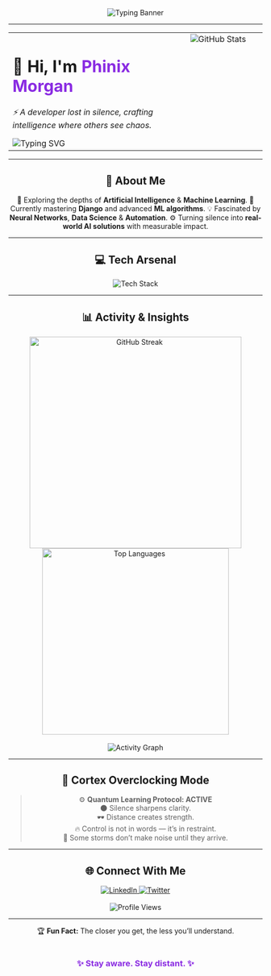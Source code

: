 <!-- 🌌 PHINIX README - Dark Futuristic Theme -->
<div align="center">

<img src="https://readme-typing-svg.herokuapp.com?font=Orbitron&weight=800&size=30&duration=3000&pause=1000&color=8A2BE2&center=true&vCenter=true&width=1000&height=100&lines=%22Control+is+in+silence.%22;...but+silence+is+never+empty." alt="Typing Banner" />

</div>

---

<table>
  <tr>
    <td valign="top" width="65%">
      <h1 align="left">
        <b>👋 Hi, I'm <span style="color:#8A2BE2;">Phinix Morgan</span></b>
      </h1>
      <p><i>⚡ A developer lost in silence, crafting intelligence where others see chaos.</i></p>
      <img src="https://readme-typing-svg.herokuapp.com?font=Fira+Code&weight=500&size=20&pause=1200&color=8A2BE2&center=false&vCenter=true&width=550&lines=Some+paths+are+meant+to+be+walked+alone.;The+quiet+ones+watch+the+deepest.;Power+isn’t+shown—it’s+kept+hidden.;Not+everything+deserves+a+reaction." alt="Typing SVG" />
    </td>
    <td valign="top" width="35%" align="center">
      <img src="https://github-readme-stats.vercel.app/api?username=Phinix-Morgan&show_icons=true&theme=radical&count_private=true&hide_border=true&custom_title=Phinix%20Stats" alt="GitHub Stats" />
    </td>
  </tr>
</table>

---

<h2 align="center">🚀 About Me</h2>

<div align="center">
  <p>
    👀 Exploring the depths of <b>Artificial Intelligence</b> & <b>Machine Learning</b>.  
    🌱 Currently mastering <b>Django</b> and advanced <b>ML algorithms</b>.  
    💡 Fascinated by <b>Neural Networks</b>, <b>Data Science</b> & <b>Automation</b>.  
    ⚙️ Turning silence into <b>real-world AI solutions</b> with measurable impact.
  </p>
</div>

---

<h2 align="center">💻 Tech Arsenal</h2>

<div align="center">
  <img src="https://skillicons.dev/icons?i=python,js,go,c,django,numpy,pandas,sklearn,nodejs,mysql,postgres,mongodb,git,linux&perline=7" alt="Tech Stack" />
</div>

---

<h2 align="center">📊 Activity & Insights</h2>

<div align="center">
  <img src="https://github-readme-streak-stats.herokuapp.com/?user=Phinix-Morgan&theme=radical&hide_border=true" alt="GitHub Streak" width="420" />
  <img src="https://github-readme-stats.vercel.app/api/top-langs/?username=Phinix-Morgan&layout=compact&theme=radical&hide_border=true" alt="Top Languages" width="370" />
  <br><br>
  <img src="https://github-readme-activity-graph.vercel.app/graph?username=Phinix-Morgan&theme=tokyo-night&hide_border=true&area=true&bg_color=0d1117&color=8A2BE2&line=BA55D3&point=A020F0" alt="Activity Graph" />
</div>

---

<h2 align="center">🧠 Cortex Overclocking Mode</h2>

<div align="center">
  <blockquote>
    ⚙️ <b>Quantum Learning Protocol: ACTIVE</b> <br>
    🌑 Silence sharpens clarity. <br>
    🕶️ Distance creates strength. <br>
    🔥 Control is not in words — it’s in restraint. <br>
    🌌 Some storms don’t make noise until they arrive.
  </blockquote>
</div>

---

<h2 align="center">🌐 Connect With Me</h2>

<div align="center">
  <a href="YOUR_LINKEDIN_URL_HERE">
    <img src="https://img.shields.io/badge/LinkedIn-1a1b27?style=for-the-badge&logo=linkedin&logoColor=8A2BE2" alt="LinkedIn" />
  </a>
  <a href="YOUR_TWITTER_URL_HERE">
    <img src="https://img.shields.io/badge/Twitter-1a1b27?style=for-the-badge&logo=twitter&logoColor=8A2BE2" alt="Twitter" />
  </a>
  <br><br>
  <img src="https://komarev.com/ghpvc/?username=Phinix-Morgan&style=for-the-badge&color=8A2BE2" alt="Profile Views"/>
</div>

---

<div align="center">
  🏆 <b>Fun Fact:</b> The closer you get, the less you’ll understand.  
  <br><br>
  <h3 style="color:#8A2BE2;">✨ Stay aware. Stay distant. ✨</h3>
</div>
